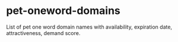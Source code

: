 # pet-oneword-domains
List of pet one word domain names with availability, expiration date, attractiveness, demand score.
